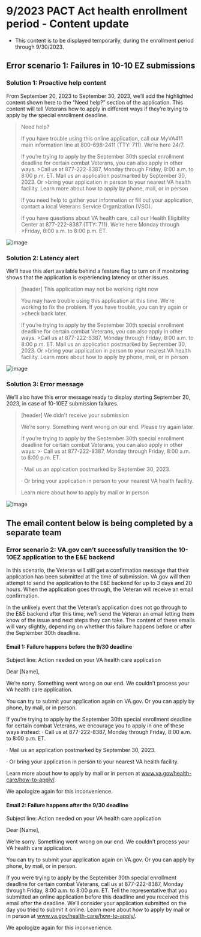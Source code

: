 # 9/2023 PACT Act health enrollment period - Content update
- This content is to be displayed temporarily, during the enrollment period through 9/30/2023.


## Error scenario 1: Failures in 10-10 EZ submissions

### Solution 1: Proactive help content

From September 20, 2023 to September 30, 2023, we’ll add the highlighted content shown here to the “Need help?” section of the application. This content will tell Veterans how to apply in different ways if they’re trying to apply by the special enrollment deadline.

>Need help?
>
>If you have trouble using this online application, call our MyVA411 main information line at 800-698-2411 (TTY: 711). We’re here 24/7.
>
>If you’re trying to apply by the September 30th special enrollment deadline for certain combat Veterans, you can also apply in other ways. >Call us at 877-222-8387, Monday through Friday, 8:00 a.m. to 8:00 p.m. ET. Mail us an application postmarked by September 30, 2023. Or >bring your application in person to your nearest VA health facility. Learn more about how to apply by phone, mail, or in person 
>
>If you need help to gather your information or fill out your application, contact a local Veterans Service Organization (VSO). 
>
>If you have questions about VA health care, call our Health Eligibility Center at 877-222-8387 (TTY: 711). We’re here Monday through >Friday, 8:00 a.m. to 8:00 p.m. ET.

![image](https://github.com/department-of-veterans-affairs/va.gov-team/assets/92328831/6c541f99-0517-406e-93a8-7db108b35184)


### Solution 2: Latency alert

We’ll have this alert available behind a feature flag to turn on if monitoring shows that the application is experiencing latency or other issues.

>[header] This application may not be working right now
>
>You may have trouble using this application at this time. We’re working to fix the problem. If you have trouble, you can try again or >check back later. 
>
>If you’re trying to apply by the September 30th special enrollment deadline for certain combat Veterans, you can also apply in other ways. >Call us at 877-222-8387, Monday through Friday, 8:00 a.m. to 8:00 p.m. ET. Mail us an application postmarked by September 30, 2023. Or >bring your application in person to your nearest VA health facility. Learn more about how to apply by phone, mail, or in person

![image](https://github.com/department-of-veterans-affairs/va.gov-team/assets/92328831/86b25100-303e-4d70-8215-36b081a55304)


### Solution 3: Error message

We’ll also have this error message ready to display starting September 20, 2023, in case of 10-10EZ submission failures.

>[header] We didn’t receive your submission
>
>We’re sorry. Something went wrong on our end. Please try again later.
>
>If you’re trying to apply by the September 30th special enrollment deadline for certain combat Veterans, you can also apply in other ways: >· Call us at 877-222-8387, Monday through Friday, 8:00 a.m. to 8:00 p.m. ET.
>
>· Mail us an application postmarked by September 30, 2023.
>
>· Or bring your application in person to your nearest VA health facility.
>
>Learn more about how to apply by mail or in person

![image](https://github.com/department-of-veterans-affairs/va.gov-team/assets/92328831/f83b2eaf-c26a-4a52-b535-e2f5dbc08b98)

## The email content below is being completed by a separate team
### Error scenario 2: VA.gov can’t successfully transition the 10-10EZ application to the E&E backend

In this scenario, the Veteran will still get a confirmation message that their application has been submitted at the time of submission. VA.gov will then attempt to send the application to the E&E backend for up to 3 days and 20 hours. When the application goes through, the Veteran will receive an email confirmation.

In the unlikely event that the Veteran’s application does not go through to the E&E backend after this time, we’ll send the Veteran an email letting them know of the issue and next steps they can take. The content of these emails will vary slightly, depending on whether this failure happens before or after the September 30th deadline.

#### Email 1: Failure happens before the 9/30 deadline

Subject line: Action needed on your VA health care application

Dear [Name],

We’re sorry. Something went wrong on our end. We couldn’t process your VA health care application.

You can try to submit your application again on VA.gov. Or you can apply by phone, by mail, or in person.

If you’re trying to apply by the September 30th special enrollment deadline for certain combat Veterans, we encourage you to apply in one of these ways instead: · Call us at 877-222-8387, Monday through Friday, 8:00 a.m. to 8:00 p.m. ET.

· Mail us an application postmarked by September 30, 2023.

· Or bring your application in person to your nearest VA health facility.

Learn more about how to apply by mail or in person at www.va.gov/health-care/how-to-apply/.

We apologize again for this inconvenience.

#### Email 2: Failure happens after the 9/30 deadline

Subject line: Action needed on your VA health care application

Dear [Name],

We’re sorry. Something went wrong on our end. We couldn’t process your VA health care application.

You can try to submit your application again on VA.gov. Or you can apply by phone, by mail, or in person.

If you were trying to apply by the September 30th special enrollment deadline for certain combat Veterans, call us at 877-222-8387, Monday through Friday, 8:00 a.m. to 8:00 p.m. ET. Tell the representative that you submitted an online application before this deadline and you received this email after the deadline. We’ll consider your application submitted on the day you tried to submit it online. Learn more about how to apply by mail or in person at www.va.gov/health-care/how-to-apply/.

We apologize again for this inconvenience.
